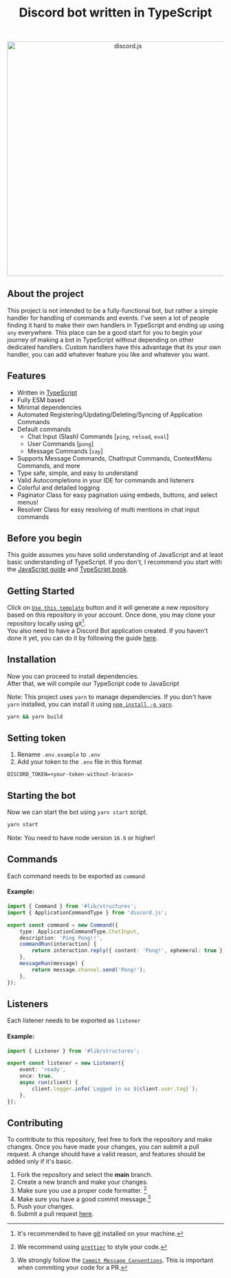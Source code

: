 <div align="center">
<h1>
	Discord bot written in TypeScript
</h1>
	<br />
	<p>
		<a href="https://discord.js.org"><img src="https://discord.js.org/static/logo.svg" width="546" alt="discord.js" /></a>
	</p>
</div>

## About the project

This project is not intended to be a fully-functional bot, but rather a simple handler for handling of commands and events. I've seen a lot of people finding it hard to make their own handlers in TypeScript and ending up using `any` everywhere.
This place can be a good start for you to begin your journey of making a bot in TypeScript without depending on other dedicated handlers. Custom handlers have this advantage that its your own handler, you can add whatever feature you like and whatever you want.

## Features

- Written in [TypeScript](https://www.typescriptlang.org/)
- Fully ESM based
- Minimal dependencies
- Automated Registering/Updating/Deleting/Syncing of Application Commands
- Default commands
  - Chat Input (Slash) Commands [`ping`, `reload`, `eval`]
  - User Commands [`pong`]
  - Message Commands [`say`]
- Supports Message Commands, ChatInput Commands, ContextMenu Commands, and more
- Type safe, simple, and easy to understand
- Valid Autocompletions in your IDE for commands and listeners
- Colorful and detailed logging
- Paginator Class for easy pagination using embeds, buttons, and select menus!
- Resolver Class for easy resolving of multi mentions in chat input commands

## Before you begin

This guide assumes you have solid understanding of JavaScript and at least basic understanding of TypeScript. If you don't, I recommend you start with the [JavaScript guide](https://developer.mozilla.org/en-US/docs/Web/JavaScript/Guide) and [TypeScript book](https://www.typescriptlang.org/docs/).

## Getting Started

Click on [`Use this template`](https://github.com/EvolutionX-10/discordbot/generate) button and it will generate a new repository based on this repository in your account. Once done, you may clone your repository locally using git[^git]. <br>
You also need to have a Discord Bot application created. If you haven't done it yet, you can do it by following the guide [here](https://discordjs.guide/preparations/setting-up-a-bot-application.html#creating-your-bot).

## Installation

Now you can proceed to install dependencies. <br>
After that, we will compile our TypeScript code to JavaScript

Note: This project uses `yarn` to manage dependencies. If you don't have `yarn` installed, you can install it using [`npm install -g yarn`](https://yarnpkg.com/en/docs/install).

```bash
yarn && yarn build
```

## Setting token

1. Rename `.env.example` to `.env`
2. Add your token to the `.env` file in this format

```
DISCORD_TOKEN=<your-token-without-braces>
```

## Starting the bot

Now we can start the bot using `yarn start` script.

```bash
yarn start
```

Note: You need to have node version `16.9` or higher!

## Commands

Each command needs to be exported as `command`

#### Example:

```ts
import { Command } from '#lib/structures';
import { ApplicationCommandType } from 'discord.js';

export const command = new Command({
	type: ApplicationCommandType.ChatInput,
	description: 'Ping Pong!!',
	commandRun(interaction) {
		return interaction.reply({ content: 'Pong!', ephemeral: true });
	},
	messageRun(message) {
		return message.channel.send('Pong!');
	},
});
```

## Listeners

Each listener needs to be exported as `listener`

#### Example:

```ts
import { Listener } from '#lib/structures';

export const listener = new Listener({
	event: 'ready',
	once: true,
	async run(client) {
		client.logger.info(`Logged in as ${client.user.tag}`);
	},
});
```

## Contributing

To contribute to this repository, feel free to fork the repository and make changes. Once you have made your changes, you can submit a pull request.
A change should have a valid reason, and features should be added only if it's basic.

1. Fork the repository and select the **main** branch.
2. Create a new branch and make your changes.
3. Make sure you use a proper code formatter. [^lint]
4. Make sure you have a good commit message.[^commit]
5. Push your changes.
6. Submit a pull request [here][pr].
<!-- References -->

[^git]: It's recommended to have [git](https://git-scm.com/) installed on your machine.
[^lint]: We recommend using [`prettier`] to style your code.
[^commit]: We strongly follow the [`Commit Message Conventions`]. This is important when commiting your code for a PR.

[`prettier`]: https://prettier.io/
[`commit message conventions`]: https://conventionalcommits.org/en/v1.0.0/
[pr]: https://github.com/EvolutionX-10/discordbot/pulls

